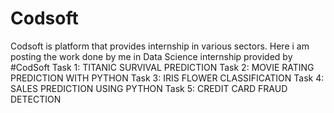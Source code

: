 # Codsoft
Codsoft is platform that provides internship in various sectors.
Here i am posting the work done by me in Data Science internship provided by #CodSoft
Task 1: TITANIC SURVIVAL PREDICTION
Task 2: MOVIE RATING PREDICTION WITH PYTHON
Task 3: IRIS FLOWER CLASSIFICATION
Task 4: SALES PREDICTION USING PYTHON
Task 5: CREDIT CARD FRAUD DETECTION

